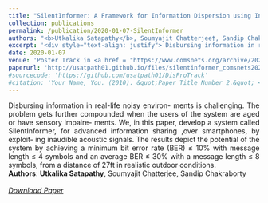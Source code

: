 ```yaml
---
title: "SilentInformer: A Framework for Information Dispersion using Inaudible Acoustic Signals"
collection: publications
permalink: /publication/2020-01-07-SilentInformer
authors: "<b>Utkalika Satapathy</b>, Soumyajit Chatterjee†, Sandip Chakraborty"
excerpt: '<div style="text-align: justify"> Disbursing information in real-life noisy environ- ments is challenging. The problem gets further compounded when the users of the system are aged or have sensory impaire- ments. We, in this paper, develop a system called SilentInformer, for advanced information sharing ,over smartphones, by exploit- ing inaudible acoustic signals. The results depict the potential of the system by achieving a minimum bit error rate (BER) ≤ 10% with message length ≤ 4 symbols and an average BER ≤ 30% with a message length ≤ 8 symbols, from a distance of 27ft in realistic outdoor conditions.</div>'
date: 2020-01-07
venue: 'Poster Track in <a href = "https://www.comsnets.org/archive/2020/">COMSNETS 2020</a>'
paperurl: 'http://usatpath01.github.io/files/silentinformer_comsnets2020.pdf'
#sourcecode: 'https://github.com/usatpath01/DisProTrack'
#citation: 'Your Name, You. (2010). &quot;Paper Title Number 2.&quot; <i>Journal 1</i>. 1(2).'
---
```

<div style="text-align: justify"> 
Disbursing information in real-life noisy environ- ments is challenging. The problem gets further compounded when the users of the system are aged or have sensory impaire- ments. We, in this paper, develop a system called SilentInformer, for advanced information sharing ,over smartphones, by exploit- ing inaudible acoustic signals. The results depict the potential of the system by achieving a minimum bit error rate (BER) ≤ 10% with message length ≤ 4 symbols and an average BER ≤ 30% with a message length ≤ 8 symbols, from a distance of 27ft in realistic outdoor conditions.
<div>
<b>Authors</b>: <b>Utkalika Satapathy</b>, Soumyajit Chatterjee, Sandip Chakraborty
<br>
<br>
<!--<a href="Your facebook link"><i class="fab fa-facebook"></i></a>-->
<a href="http://usatpath01.github.io/files/silentinformer_comsnets2020.pdf" target=_blank><i class="fas fa-file-download"> Download Paper</i></a>

<!--#Recommended citation: Your Name, You. (2010). "Paper Title Number 2." <i>Journal 1</i>. 1(2).-->